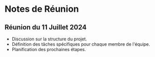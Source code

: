 # Notes de Réunion

## Réunion du 11 Juillet 2024

- Discussion sur la structure du projet.
- Définition des tâches spécifiques pour chaque membre de l'équipe.
- Planification des prochaines étapes.
